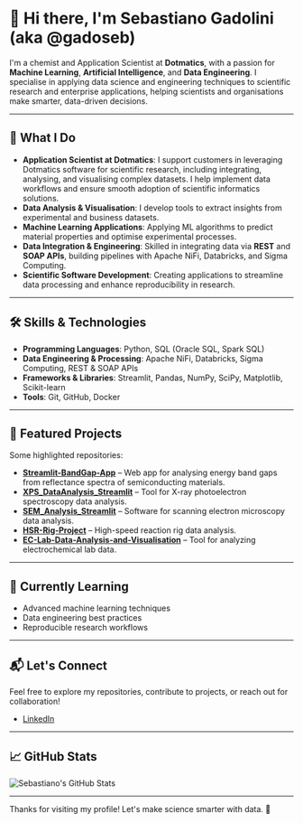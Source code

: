 # 👋 Hi there, I'm Sebastiano Gadolini (aka @gadoseb)

I'm a chemist and Application Scientist at **Dotmatics**, with a passion for **Machine Learning**, **Artificial Intelligence**, and **Data Engineering**. I specialise in applying data science and engineering techniques to scientific research and enterprise applications, helping scientists and organisations make smarter, data-driven decisions.

---

## 🔬 What I Do

- **Application Scientist at Dotmatics**: I support customers in leveraging Dotmatics software for scientific research, including integrating, analysing, and visualising complex datasets. I help implement data workflows and ensure smooth adoption of scientific informatics solutions.
- **Data Analysis & Visualisation**: I develop tools to extract insights from experimental and business datasets.
- **Machine Learning Applications**: Applying ML algorithms to predict material properties and optimise experimental processes.
- **Data Integration & Engineering**: Skilled in integrating data via **REST** and **SOAP APIs**, building pipelines with Apache NiFi, Databricks, and Sigma Computing.
- **Scientific Software Development**: Creating applications to streamline data processing and enhance reproducibility in research.

---

## 🛠 Skills & Technologies

- **Programming Languages**: Python, SQL (Oracle SQL, Spark SQL)
- **Data Engineering & Processing**: Apache NiFi, Databricks, Sigma Computing, REST & SOAP APIs
- **Frameworks & Libraries**: Streamlit, Pandas, NumPy, SciPy, Matplotlib, Scikit-learn
- **Tools**: Git, GitHub, Docker

---

## 📂 Featured Projects

Some highlighted repositories:

- **[Streamlit-BandGap-App](https://github.com/gadoseb/Streamlit-BandGap-App)** – Web app for analysing energy band gaps from reflectance spectra of semiconducting materials.
- **[XPS_DataAnalysis_Streamlit](https://github.com/gadoseb/XPS_DataAnalysis_Streamlit)** – Tool for X-ray photoelectron spectroscopy data analysis.
- **[SEM_Analysis_Streamlit](https://github.com/gadoseb/SEM_Analysis_Streamlit)** – Software for scanning electron microscopy data analysis.
- **[HSR-Rig-Project](https://github.com/gadoseb/HSR-Rig-Project)** – High-speed reaction rig data analysis.
- **[EC-Lab-Data-Analysis-and-Visualisation](https://github.com/gadoseb/EC-Lab-Data-Analysis-and-Visualisation)** – Tool for analyzing electrochemical lab data.

---

## 🌱 Currently Learning

- Advanced machine learning techniques
- Data engineering best practices
- Reproducible research workflows

---

## 📬 Let's Connect

Feel free to explore my repositories, contribute to projects, or reach out for collaboration!

- [LinkedIn](https://www.linkedin.com/in/sebastianogadolini/)

---

## 📈 GitHub Stats

![Sebastiano's GitHub Stats](https://github-readme-stats.vercel.app/api?username=gadoseb&show_icons=true&hide_title=true&count_private=true&hide=prs)

---

Thanks for visiting my profile! Let's make science smarter with data. 🚀
